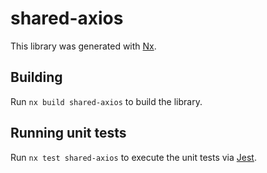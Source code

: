 # shared-axios

This library was generated with [Nx](https://nx.dev).

## Building

Run `nx build shared-axios` to build the library.

## Running unit tests

Run `nx test shared-axios` to execute the unit tests via [Jest](https://jestjs.io).
